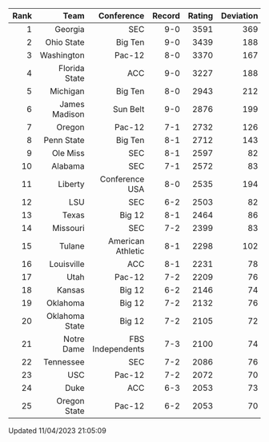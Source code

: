 | Rank  | Team                 | Conference           | Record   | Rating | Deviation |
| ---:  | ---:                 | ---:                 | ---:     | ---:   | ---:      |
| 1     | Georgia              | SEC                  | 9-0      | 3591   | 369       |
| 2     | Ohio State           | Big Ten              | 9-0      | 3439   | 188       |
| 3     | Washington           | Pac-12               | 8-0      | 3370   | 167       |
| 4     | Florida State        | ACC                  | 9-0      | 3227   | 188       |
| 5     | Michigan             | Big Ten              | 8-0      | 2943   | 212       |
| 6     | James Madison        | Sun Belt             | 9-0      | 2876   | 199       |
| 7     | Oregon               | Pac-12               | 7-1      | 2732   | 126       |
| 8     | Penn State           | Big Ten              | 8-1      | 2712   | 143       |
| 9     | Ole Miss             | SEC                  | 8-1      | 2597   | 82        |
| 10    | Alabama              | SEC                  | 7-1      | 2572   | 83        |
| 11    | Liberty              | Conference USA       | 8-0      | 2535   | 194       |
| 12    | LSU                  | SEC                  | 6-2      | 2503   | 82        |
| 13    | Texas                | Big 12               | 8-1      | 2464   | 86        |
| 14    | Missouri             | SEC                  | 7-2      | 2399   | 83        |
| 15    | Tulane               | American Athletic    | 8-1      | 2298   | 102       |
| 16    | Louisville           | ACC                  | 8-1      | 2231   | 78        |
| 17    | Utah                 | Pac-12               | 7-2      | 2209   | 76        |
| 18    | Kansas               | Big 12               | 6-2      | 2146   | 74        |
| 19    | Oklahoma             | Big 12               | 7-2      | 2132   | 76        |
| 20    | Oklahoma State       | Big 12               | 7-2      | 2105   | 72        |
| 21    | Notre Dame           | FBS Independents     | 7-3      | 2100   | 74        |
| 22    | Tennessee            | SEC                  | 7-2      | 2086   | 76        |
| 23    | USC                  | Pac-12               | 7-2      | 2072   | 70        |
| 24    | Duke                 | ACC                  | 6-3      | 2053   | 73        |
| 25    | Oregon State         | Pac-12               | 6-2      | 2053   | 70        |

Updated 11/04/2023 21:05:09
